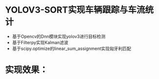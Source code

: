 # YOLOV3-SORT实现车辆跟踪与车流统计
- 基于Opencv的Dnn模块实现yolov3进行目标检测
- 基于Filterpy实现Kalman滤波
- 基于scipy.optimize的linear_sum_assignment实现匈牙利匹配
# 实现效果：

